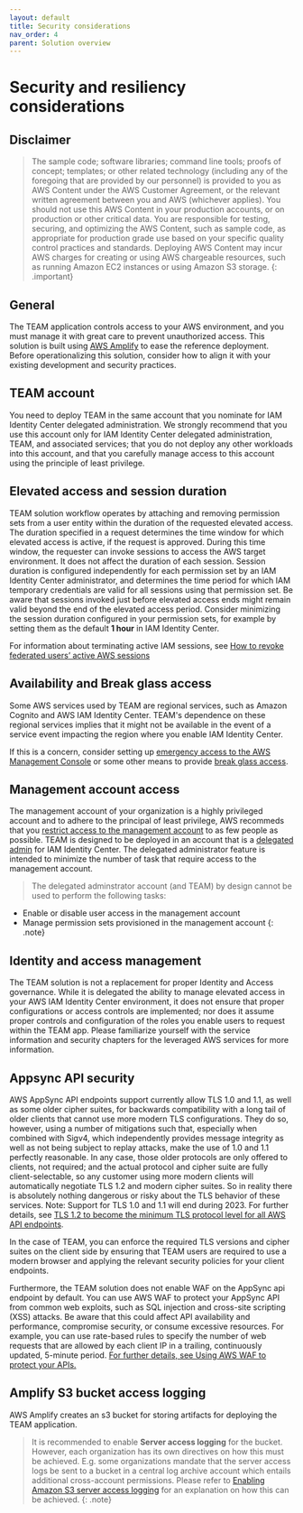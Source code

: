 ```yaml
---
layout: default
title: Security considerations
nav_order: 4
parent: Solution overview
---
```


# Security and resiliency considerations

## Disclaimer

> The sample code; software libraries; command line tools; proofs of concept; templates; or other related technology (including any of the foregoing that are provided by our personnel) is provided to you as AWS Content under the AWS Customer Agreement, or the relevant written agreement between you and AWS (whichever applies). You should not use this AWS Content in your production accounts, or on production or other critical data. You are responsible for testing, securing, and optimizing the AWS Content, such as sample code, as appropriate for production grade use based on your specific quality control practices and standards. Deploying AWS Content may incur AWS charges for creating or using AWS chargeable resources, such as running Amazon EC2 instances or using Amazon S3 storage.
{: .important}

## General
The TEAM application controls access to your AWS environment, and you must manage it with great care to prevent unauthorized access. This solution is built using [AWS Amplify](https://aws.amazon.com/amplify/?trk=4301a4e1-3af3-45f9-8fdc-1400729d3f5e&sc_channel=ps&ef_id=CjwKCAjw-IWkBhBTEiwA2exyO5PnFA0vC0o18XhqmQ-lXoUehrKeULiRV5vuthJi1b5DS8-3gwv9VRoCJtMQAvD_BwE:G:s&s_kwcid=AL!4422!3!656437113991!e!!g!!aws%20amplify!20039309735!148673400379) to ease the reference deployment. Before operationalizing this solution, consider how to align it with your existing development and security practices.

## TEAM account
You need to deploy TEAM in the same account that you nominate for IAM Identity Center delegated administration. We strongly recommend that you use this account only for IAM Identity Center delegated administration, TEAM, and associated services; that you do not deploy any other workloads into this account, and that you carefully manage access to this account using the principle of least privilege.

## Elevated access and session duration
TEAM solution workflow operates by attaching and removing permission sets from a user entity within the duration of the requested elevated access. The duration specified in a request determines the time window for which elevated access is active, if the request is approved. During this time window, the requester can invoke sessions to access the AWS target environment. It does not affect the duration of each session. Session duration is configured independently for each permission set by an IAM Identity Center administrator, and determines the time period for which IAM temporary credentials are valid for all sessions using that permission set. Be aware that sessions invoked just before elevated access ends might remain valid beyond the end of the elevated access period. Consider minimizing the session duration configured in your permission sets, for example by setting them as the default **1 hour** in IAM Identity Center.

For information about terminating active IAM sessions, see [How to revoke federated users’ active AWS sessions](https://aws.amazon.com/blogs/security/how-to-revoke-federated-users-active-aws-sessions/) 

## Availability and Break glass access
Some AWS services used by TEAM are regional services, such as Amazon Cognito and AWS IAM Identity Center. TEAM's dependence on these regional services implies that it might not be available in the event of a service event impacting the region where you enable IAM Identity Center.

If this is a concern, consider setting up [emergency access to the AWS Management Console](https://docs.aws.amazon.com/singlesignon/latest/userguide/emergency-access.html) or some other means to provide [break glass access](https://docs.aws.amazon.com/whitepapers/latest/organizing-your-aws-environment/break-glass-access.html).

## Management account access
The management account of your organization is a highly privileged account and to adhere to the principal of least privilege, AWS recommeds that you [restrict access to the management account](https://docs.aws.amazon.com/organizations/latest/userguide/orgs_best-practices_mgmt-acct.html#best-practices_mgmt-use) to as few people as possible.
TEAM is designed to be deployed in an account that is a [delegated admin](https://docs.aws.amazon.com/singlesignon/latest/userguide/delegated-admin.html) for IAM Identity Center. The delegated administrator feature is intended to minimize the number of task that require access to the management account.

> The delegated adminstrator account (and TEAM) by design cannot be used to perform the following tasks:
  - Enable or disable user access in the management account
  - Manage permission sets provisioned in the management account
{: .note}

## Identity and access management
The TEAM solution is not a replacement for proper Identity and Access governance. While it is delegated the ability to manage elevated access in your AWS IAM Identity Center environment, it does not ensure that proper configurations or access controls are implemented; nor does it assume proper controls and configuration of the roles you enable users to request within the TEAM app. Please familiarize yourself with the service information and security chapters for the leveraged AWS services for more information.

## Appsync API security
AWS AppSync API endpoints support currently allow TLS 1.0 and 1.1, as well as some older cipher suites, for backwards compatibility with a long tail of older clients that cannot use more modern TLS configurations. They do so, however, using a number of mitigations such that, especially when combined with Sigv4, which independently provides message integrity as well as not being subject to replay attacks, make the use of 1.0 and 1.1 perfectly reasonable. In any case, those older protocols are only offered to clients, not required; and the actual protocol and cipher suite are fully client-selectable, so any customer using more modern clients will automatically negotiate TLS 1.2 and modern cipher suites. So in reality there is absolutely nothing dangerous or risky about the TLS behavior of these services. Note: Support for TLS 1.0 and 1.1 will end during 2023. For further details, see [TLS 1.2 to become the minimum TLS protocol level for all AWS API endpoints](https://aws.amazon.com/blogs/security/tls-1-2-required-for-aws-endpoints/).

In the case of TEAM, you can enforce the required TLS versions and cipher suites on the client side by ensuring that TEAM users are required to use a modern browser and applying the relevant security policies for your client endpoints.

Furthermore, the TEAM solution does not enable WAF on the AppSync api endpoint by default. You can use AWS WAF to protect your AppSync API from common web exploits, such as SQL injection and cross-site scripting (XSS) attacks. Be aware that this could affect API availability and performance, compromise security, or consume excessive resources. For example, you can use rate-based rules to specify the number of web requests that are allowed by each client IP in a trailing, continuously updated, 5-minute period.  [ For further details, see Using AWS WAF to protect your APIs.](https://docs.aws.amazon.com/appsync/latest/devguide/WAF-Integration.html)

## Amplify S3 bucket access logging
AWS Amplify creates an s3 bucket for storing artifacts for deploying the TEAM application. 
> It is recommended to enable **Server access logging** for the bucket. However, each organization has its own directives on how this must be achieved. E.g. some organizations mandate that the server access logs be sent to a bucket in a central log archive account which entails additional cross-account permissions. Please refer to [Enabling Amazon S3 server access logging](https://docs.aws.amazon.com/AmazonS3/latest/userguide/enable-server-access-logging.html) for an explanation on how this can be achieved.
{: .note}